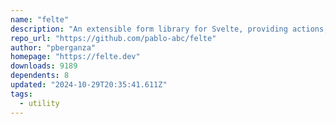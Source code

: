 ```yaml
---
name: "felte"
description: "An extensible form library for Svelte, providing actions, stores, and validation capabilities."
repo_url: "https://github.com/pablo-abc/felte"
author: "pberganza"
homepage: "https://felte.dev"
downloads: 9189
dependents: 8
updated: "2024-10-29T20:35:41.611Z"
tags: 
  - utility
---
```

